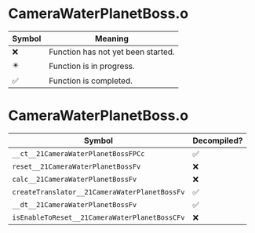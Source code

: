 # CameraWaterPlanetBoss.o
| Symbol | Meaning 
| ------------- | ------------- 
| :x: | Function has not yet been started. 
| :eight_pointed_black_star: | Function is in progress. 
| :white_check_mark: | Function is completed. 


# CameraWaterPlanetBoss.o
| Symbol | Decompiled? |
| ------------- | ------------- |
| `__ct__21CameraWaterPlanetBossFPCc` | :white_check_mark: |
| `reset__21CameraWaterPlanetBossFv` | :x: |
| `calc__21CameraWaterPlanetBossFv` | :x: |
| `createTranslator__21CameraWaterPlanetBossFv` | :white_check_mark: |
| `__dt__21CameraWaterPlanetBossFv` | :white_check_mark: |
| `isEnableToReset__21CameraWaterPlanetBossCFv` | :x: |
